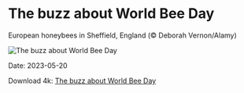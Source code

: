 # The buzz about World Bee Day

European honeybees in Sheffield, England (© Deborah Vernon/Alamy)

![The buzz about World Bee Day](https://bing.com/th?id=OHR.EuropeanHoneybee_EN-US0859156574_UHD.jpg&rf=LaDigue_UHD.jpg&pid=hp&w=1024&h=576&rs=1&c=4)

Date: 2023-05-20

Download 4k: [The buzz about World Bee Day](https://bing.com/th?id=OHR.EuropeanHoneybee_EN-US0859156574_UHD.jpg&rf=LaDigue_UHD.jpg&pid=hp&w=3840&h=2160&rs=1&c=4)


